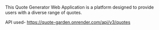 This Quote Generator Web Application is a platform designed to provide users with a diverse range of quotes.

API used- https://quote-garden.onrender.com/api/v3/quotes
